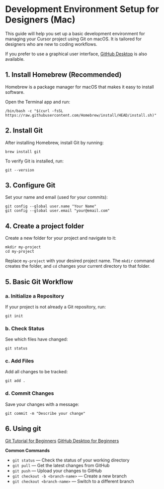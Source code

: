 # Development Environment Setup for Designers (Mac)

This guide will help you set up a basic development environment for managing your Cursor project using Git on macOS. It is tailored for designers who are new to coding workflows.

If you prefer to use a graphical user interface, [GitHub Desktop](https://github.com/apps/desktop) is also available.

## 1. Install Homebrew (Recommended)
Homebrew is a package manager for macOS that makes it easy to install software.

Open the Terminal app and run:

```
/bin/bash -c "$(curl -fsSL https://raw.githubusercontent.com/Homebrew/install/HEAD/install.sh)"
```

## 2. Install Git
After installing Homebrew, install Git by running:

```
brew install git
```

To verify Git is installed, run:

```
git --version
```

## 3. Configure Git
Set your name and email (used for your commits):

```
git config --global user.name "Your Name"
git config --global user.email "your@email.com"
```

## 4. Create a project folder
Create a new folder for your project and navigate to it:

```
mkdir my-project
cd my-project
```

Replace `my-project` with your desired project name. The `mkdir` command creates the folder, and `cd` changes your current directory to that folder.

## 5. Basic Git Workflow

### a. Initialize a Repository
If your project is not already a Git repository, run:

```
git init
```

### b. Check Status
See which files have changed:

```
git status
```

### c. Add Files
Add all changes to be tracked:

```
git add .
```

### d. Commit Changes
Save your changes with a message:

```
git commit -m "Describe your change"
```

## 6. Using git

[Git Tutorial for Beginners](https://www.youtube.com/watch?v=CvUiKWv2-C0)
[GitHub Desktop for Beginners](https://www.youtube.com/watch?v=8Dd7KRpKeaE)

**Common Commands**

- `git status` — Check the status of your working directory
- `git pull` — Get the latest changes from GitHub
- `git push` — Upload your changes to GitHub
- `git checkout -b <branch-name>` — Create a new branch
- `git checkout <branch-name>` — Switch to a different branch
